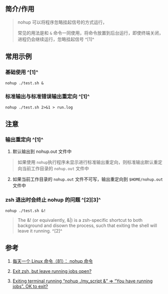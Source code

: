 ﻿## 简介/作用

> nohup 可以将程序忽略挂起信号的方式运行，
>
> 常见的用法是和 `&` 命令一同使用，将命令放置到后台运行，即使终端关闭，进程仍会继续运行，忽略挂起信号 ^[1]^



## 常用示例

### 基础使用 ^[1]^

```shell
nohup ./test.sh &
```

### 标准输出与标准错误输出重定向 ^[1]^

```shell
nohup ./test.sh 2>&1 > run.log
```

## 注意

### 输出重定向 ^[1]^

1. 默认输出到 nohup.out 文件中
> 如果使用 `nohup`执行程序未显示进行标准输出重定向，则标准输出默认重定向当前工作目录的 `nohup.out` 文件中
2. 如果当前工作目录的 `nohup.out` 文件不可写，输出重定向到 `$HOME/nohup.out` 文件中


### zsh 退出时会终止 nohup 的问题 ^[2][3]^
```shell
nohup ./test.sh &!
```
> The &! (or equivalently, &|) is a zsh-specific shortcut to both background and disown the process, such that exiting the shell will leave it running.  ^[2]^


## 参考

1. [每天一个 Linux 命令（81）： nohup 命令](https://mp.weixin.qq.com/s?__biz=MzAxODI5ODMwOA==&mid=2666550199&idx=2&sn=888c625bce23046bb44680d984a24fc2&chksm=80dc971cb7ab1e0ad1dac8d5c2f6a0f218ffc49823785f4e9732d007d626e3a1106f4d04ae1a&mpshare=1&scene=1&srcid=0127dM66aof7XLW7XUeih9ST&sharer_sharetime=1611711540474&sharer_shareid=7d84fec8f6d2c3bbc1f0f74bf5f3a886#rd)

2. [Exit zsh, but leave running jobs open?](https://stackoverflow.com/questions/19302913/exit-zsh-but-leave-running-jobs-open)

3. [Exiting terminal running “nohup ./my_script &” => “You have running jobs”. OK to exit?](https://unix.stackexchange.com/questions/231316/exiting-terminal-running-nohup-my-script-you-have-running-jobs-ok-to)
